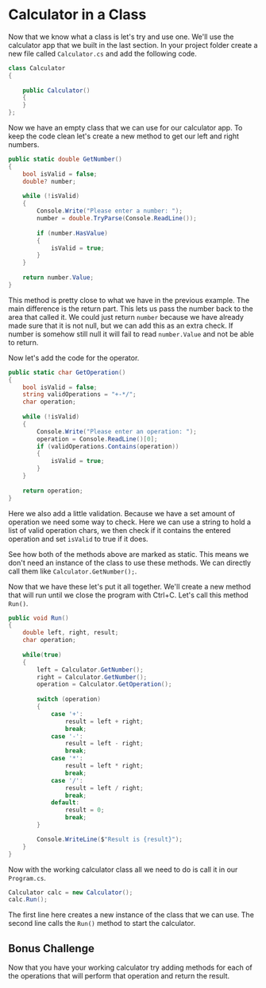 # Calculator in a Class

Now that we know what a class is let's try and use one. We'll use the calculator app that we 
built in the last section. In your project folder create a new file called `Calculator.cs` 
and add the following code.
```C#
class Calculator 
{
    
    public Calculator() 
    {
    }
};
```
Now we have an empty class that we can use for our calculator app. To keep the code clean let's 
create a new method to get our left and right numbers.
```C#
public static double GetNumber()
{
    bool isValid = false;
    double? number;
    
    while (!isValid)
    {
        Console.Write("Please enter a number: ");
        number = double.TryParse(Console.ReadLine());
        
        if (number.HasValue)
        {
            isValid = true;
        }
    }
    
    return number.Value;
}
```
This method is pretty close to what we have in the previous example. The main difference is the return
part. This lets us pass the number back to the area that called it. We could just return `number` because
we have already made sure that it is not null, but we can add this as an extra check. If number is somehow
still null it will fail to read `number.Value` and not be able to return.

Now let's add the code for the operator.
```C#
public static char GetOperation()
{
    bool isValid = false;
    string validOperations = "+-*/";
    char operation;
    
    while (!isValid) 
    {
        Console.Write("Please enter an operation: ");
        operation = Console.ReadLine()[0];
        if (validOperations.Contains(operation))
        {
            isValid = true;
        }
    }
    
    return operation;
}
```
Here we also add a little validation. Because we have a set amount of operation we need some way to 
check. Here we can use a string to hold a list of valid operation chars, we then check if it 
contains the entered operation and set `isValid` to true if it does.

See how both of the methods above are marked as static. This means we don't need an instance of the
class to use these methods. We can directly call them like `Calculator.GetNumber();`.

Now that we have these let's put it all together. We'll create a new method that will run until we 
close the program with Ctrl+C. Let's call this method `Run()`.
```C#
public void Run()
{
    double left, right, result;
    char operation;
    
    while(true) 
    {
        left = Calculator.GetNumber();
        right = Calculator.GetNumber();
        operation = Calculator.GetOperation();
        
        switch (operation)
        {
            case '+':
                result = left + right;
                break;
            case '-':
                result = left - right;
                break;
            case '*':
                result = left * right;
                break;
            case '/':
                result = left / right;
                break;
            default:
                result = 0;
                break;
        }

        Console.WriteLine($"Result is {result}");
    }
}
```
Now with the working calculator class all we need to do is call it in our `Program.cs`.
```C#
Calculator calc = new Calculator();
calc.Run();
```
The first line here creates a new instance of the class that we can use. The second line calls
the `Run()` method to start the calculator.


## Bonus Challenge

Now that you have your working calculator try adding methods for each of the operations that will perform 
that operation and return the result.
